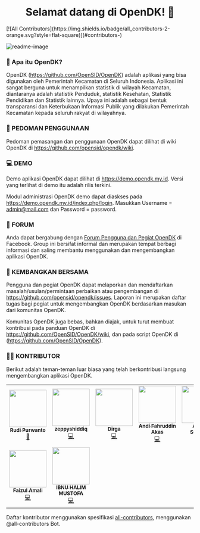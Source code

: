<h1 align="center">Selamat datang di OpenDK! 👋</h1>
<!-- ALL-CONTRIBUTORS-BADGE:START - Do not remove or modify this section -->
[![All Contributors](https://img.shields.io/badge/all_contributors-2-orange.svg?style=flat-square)](#contributors-)
<!-- ALL-CONTRIBUTORS-BADGE:END -->

![readme-image](https://user-images.githubusercontent.com/45786885/120922202-f08b2180-c6f1-11eb-9105-22085a73ee64.png)

### 🤔 Apa itu OpenDK?
OpenDK (https://github.com/OpenSID/OpenDK) adalah aplikasi yang bisa digunakan oleh Pemerintah Kecamatan di Seluruh Indonesia. Aplikasi ini sangat berguna untuk menampilkan statistik di wilayah Kecamatan, diantaranya adalah statistik Penduduk, statistik Kesehatan, Statistik Pendidikan dan Statistik lainnya. Upaya ini adalah sebagai bentuk transparansi dan Keterbukaan Informasi Publik yang dilakukan Pemerintah Kecamatan kepada seluruh rakyat di wilayahnya.

### 📃 PEDOMAN PENGGUNAAN
Pedoman pemasangan dan penggunaan OpenDK dapat dilihat di wiki OpenDK di https://github.com/opensid/opendk/wiki.

### 💻 DEMO
Demo aplikasi OpenDK dapat dilihat di https://demo.opendk.my.id. Versi yang terlihat di demo itu adalah rilis terkini.

Modul administrasi OpenDK demo dapat diaskses pada https://demo.opendk.my.id/index.php/login. Masukkan Username = admin@mail.com dan Password = password.

### 💬 FORUM

Anda dapat bergabung dengan [Forum Pengguna dan Pegiat OpenDK](https://www.facebook.com/groups/opendk) di Facebook. Group ini bersifat informal dan merupakan tempat berbagi informasi dan saling membantu menggunakan dan mengembangkan aplikasi OpenDK.

### 🤝 KEMBANGKAN BERSAMA

Pengguna dan pegiat OpenDK dapat melaporkan dan mendaftarkan masalah/usulan/permintaan perbaikan atau pengembangan di https://github.com/opensid/opendk/issues. Laporan ini merupakan daftar tugas bagi pegiat untuk mengembangkan OpenDK berdasarkan masukan dari komunitas OpenDK.

Komunitas OpenDK juga bebas, bahkan diajak, untuk turut membuat kontribusi pada panduan OpenDK di https://github.com/OpenSID/OpenDK/wiki, dan pada script OpenDK di (https://github.com/OpenSID/OpenDK).

### 👨‍💻 KONTRIBUTOR

Berikut adalah teman-teman luar biasa yang telah berkontribusi langsung mengembangkan aplikasi OpenDK.

<!-- ALL-CONTRIBUTORS-LIST:START - Do not remove or modify this section -->
<!-- prettier-ignore-start -->
<!-- markdownlint-disable -->
<table>
  <tr>
    <td align="center"><a href="https://github.com/roaddee"><img src="https://avatars.githubusercontent.com/u/45786885?v=4?s=100" width="100px;" alt=""/><br /><sub><b>Rudi Purwanto</b></sub></a><br /><a href="https://github.com/OpenSID/OpenDK/commits?author=roaddee" title="Documentation">📖</a></td>
    <td align="center"><a href="https://github.com/fusionid"><img src="https://avatars.githubusercontent.com/u/10391199?v=4?s=100" width="100px;" alt=""/><br /><sub><b>zeppyshiddiq</b></sub></a><br /><a href="https://github.com/OpenSID/OpenDK/commits?author=fusionid" title="Code">💻</a></td>
    <td align="center"><a href="https://github.com/dirgareborn"><img src="https://avatars.githubusercontent.com/u/21957159?v=4?s=100" width="100px;" alt=""/><br /><sub><b>Dirga </b></sub></a><br /><a href="https://github.com/OpenSID/OpenDK/commits?author=dirgareborn" title="Code">💻</a></td>
    <td align="center"><a href="http://afa28.github.io"><img src="https://avatars.githubusercontent.com/u/57283157?v=4?s=100" width="100px;" alt=""/><br /><sub><b>Andi Fahruddin Akas</b></sub></a><br /><a href="https://github.com/OpenSID/OpenDK/commits?author=afa28" title="Code">💻</a></td>
    <td align="center"><a href="https://agungsugiarto.github.io"><img src="https://avatars.githubusercontent.com/u/10989147?v=4?s=100" width="100px;" alt=""/><br /><sub><b>Agung Sugiarto</b></sub></a><br /><a href="https://github.com/OpenSID/OpenDK/commits?author=agungsugiarto" title="Code">💻</a></td>
    <td align="center"><a href="https://github.com/xiaocids"><img src="https://avatars.githubusercontent.com/u/4973716?v=4?s=100" width="100px;" alt=""/><br /><sub><b>R Awaludin</b></sub></a><br /><a href="https://github.com/OpenSID/OpenDK/commits?author=xiaocids" title="Code">💻</a></td>
    <td align="center"><a href="https://ocan.page.link/fbku"><img src="https://avatars.githubusercontent.com/u/22321111?v=4?s=100" width="100px;" alt=""/><br /><sub><b>Lufri Rais Maulana</b></sub></a><br /><a href="https://github.com/OpenSID/OpenDK/commits?author=raismaulana" title="Code">💻</a></td>
  </tr>
  <tr>
    <td align="center"><a href="https://facebook.com/faizulamaly"><img src="https://avatars.githubusercontent.com/u/31075119?v=4?s=100" width="100px;" alt=""/><br /><sub><b>Faizul Amali</b></sub></a><br /><a href="https://github.com/OpenSID/OpenDK/commits?author=ilamazuliaf" title="Code">💻</a></td>
    <td align="center"><a href="https://ibnuis.dev"><img src="https://avatars.githubusercontent.com/u/14322078?v=4?s=100" width="100px;" alt=""/><br /><sub><b>IBNU HALIM MUSTOFA</b></sub></a><br /><a href="https://github.com/OpenSID/OpenDK/commits?author=ibnuhalimm" title="Code">💻</a></td>
  </tr>
</table>

<!-- markdownlint-restore -->
<!-- prettier-ignore-end -->

<!-- ALL-CONTRIBUTORS-LIST:END -->

Daftar kontributor menggunakan spesifikasi [all-contributors](https://github.com/all-contributors/all-contributors), menggunakan @all-contributors Bot.